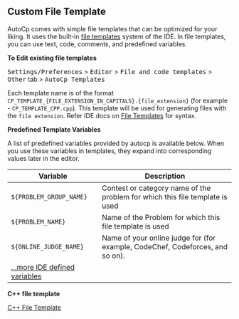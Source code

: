 ## Custom File Template

AutoCp comes with simple file templates that can be optimized for your liking.
It uses the built-in [file templates](https://www.jetbrains.com/help/clion/settings-file-and-code-templates.html) system of the IDE. In file templates, you can use text, code, comments, and predefined variables.

__To Edit existing file templates__

  <kbd>Settings/Preferences</kbd> > <kbd>Editor</kbd> > <kbd>File and code templates</kbd> > <kbd>Other</kbd>
  tab > <kbd>AutoCp Templates</kbd>


Each template name is of the format ```CP_TEMPLATE_{FILE_EXTENSION_IN_CAPITALS}.{file_extension}``` (for example - ```CP_TEMPLATE_CPP.cpp```). This template will be used for generating files with the ```file extension```. Refer IDE docs on [File Templates](https://www.jetbrains.com/help/clion/settings-file-and-code-templates.html) for
syntax.

__Predefined Template Variables__

A list of predefined variables provided by autocp is available below. When you use these variables in templates, they expand into corresponding values later in the editor.

| Variable                    | Description                                                                   |
| --------------------------- | ----------------------------------------------------------------------------- |
| ```${PROBLEM_GROUP_NAME}``` | Contest or category name of the problem for which this file template is used  |
| ```${PROBLEM_NAME}```       | Name of the Problem for which this file template is used                      |
| ```${ONLINE_JUDGE_NAME}```  | Name of your online judge for (for example, CodeChef, Codeforces, and so on). |
| [...more IDE defined variables](https://www.jetbrains.com/help/clion/settings-file-and-code-templates.html#:~:text=%24%7BCALL_SUPER%7D,Current%20year) |

__C++ file template__

[C++ File Template](https://raw.githubusercontent.com/Pushpavel/AutoCp/eap/src/main/resources/fileTemplates/j2ee/CP_TEMPLATE_CPP.cpp.ft ':include')
